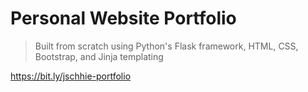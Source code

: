 # Personal Website Portfolio
> Built from scratch using Python's Flask framework, HTML, CSS, Bootstrap, and Jinja templating

https://bit.ly/jschhie-portfolio

